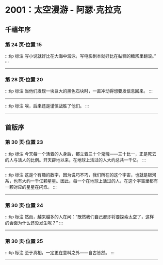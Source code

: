 # 2001：太空漫游 - 阿瑟·克拉克

## 千禧年序

### 第 24 页·位置 15

:::tip 标注
写小说就好比在大海中泅泳，写电影剧本就好比在黏稠的糖浆里翻滚。”
:::

---

### 第 28 页·位置 20

:::tip 标注
当他们发现一块巨大的黑色石块时，一直冲动得想要发信息回来。
:::

---

:::tip 标注
唉，后来还是谨慎战胜了他们。
:::

---

## 首版序

### 第 30 页·位置 23

:::tip 标注
今天每一个活着的人身后，都立着三十个鬼魂——三十比一，正是死去的人与活人的比例。开天辟地以来，在地球上活过的人大约总共一千亿。
:::

---

:::tip 标注
这是个有趣的数字，因为说巧不巧，我们所在的这个宇宙，也就是银河系，也有大约一千亿颗星星。因此，每一个在地球上活过的人，在这个宇宙里都有一颗对应的星星在闪烁。
:::

---

### 第 30 页·位置 24

:::tip 标注
然而，越来越多的人在问：“既然我们自己都即将要探索太空了，这样的会面为什么还没发生呢？”
:::

---

### 第 30 页·位置 25

:::tip 标注
至于真相，一定更在意料之外——自古皆然。
:::

---

